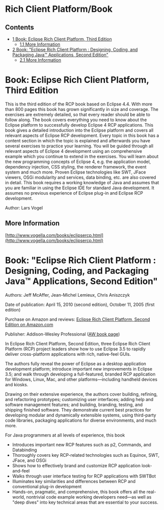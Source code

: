 Rich Client Platform/Book
=========================

Contents
--------

*   [1 Book: Eclipse Rich Client Platform, Third Edition](#book-eclipse-rich-client-platform-third-edition)
    *   [1.1 More Information](#More-Information)
*   [2 Book: "Eclipse Rich Client Platform : Designing, Coding, and Packaging Java™ Applications, Second Edition"](#book-eclipse-rich-client-platform-designing-coding-and-packaging-java-applications-second-edition)
    *   [2.1 More Information](#More-Information-1)

Book: Eclipse Rich Client Platform, Third Edition
=================================================

This is the third edition of the RCP book based on Eclipse 4.4. 
With more than 800 pages this book has grown significantly in size and coverage. 
The exercises are extremely detailed, so that every reader should be able to follow along. 
The book covers everything you need to know about the Eclipse platform to successfully develop Eclipse 4 RCP applications. 
This book gives a detailed introduction into the Eclipse platform and covers all relevant aspects of Eclipse RCP development. 
Every topic in this book has a content section in which the topic is explained and afterwards you have several exercises to practice your learning. 
You will be guided through all relevant aspects of Eclipse 4 development using an comprehensive example which you continue to extend in the exercises. 
You will learn about the new programming concepts of Eclipse 4, e.g. the application model, dependency injection, CSS styling, the renderer framework, the event system and much more. 
Proven Eclipse technologies like SWT, JFace viewers, OSGi modularity and services, data binding, etc. are also covered in detail. 
This book requires a working knowledge of Java and assumes that you are familiar in using the Eclipse IDE for standard Java development. 
It assumes no previous experience of Eclipse plug-in and Eclipse RCP development.

Author: Lars Vogel

More Information
----------------

[http://www.vogella.com/books/eclipsercp.html](http://www.vogella.com/books/eclipsercp.html)

Book: "Eclipse Rich Client Platform : Designing, Coding, and Packaging Java™ Applications, Second Edition"
==========================================================================================================

Authors: Jeff McAffer, Jean-Michel Lemieux, Chris Aniszczyk

Date of publication: April 15, 2010 (second edition), October 11, 2005 (first edition)

Purchase on Amazon and reviews: [Eclipse Rich Client Platform, Second Edition on Amazon.com](http://amzn.to/fK3Tky)

Publisher: Addison-Wesley Professional ([AW book page](http://www.awprofessional.com/title/0321334612))

In Eclipse Rich Client Platform, Second Edition, three Eclipse Rich Client Platform (RCP) project leaders show how to use Eclipse 3.5 to rapidly deliver cross-platform applications with rich, native-feel GUIs.

The authors fully reveal the power of Eclipse as a desktop application development platform; introduce important new improvements in Eclipse 3.5; and walk through developing a full-featured, branded RCP application for Windows, Linux, Mac, and other platforms—including handheld devices and kiosks.

Drawing on their extensive experience, the authors cover building, refining, and refactoring prototypes; customizing user interfaces; adding help and software management features; and building, branding, testing, and shipping finished software. They demonstrate current best practices for developing modular and dynamically extensible systems, using third-party code libraries, packaging applications for diverse environments, and much more.

For Java programmers at all levels of experience, this book

*   Introduces important new RCP features such as p2, Commands, and Databinding
*   Thoroughly covers key RCP-related technologies such as Equinox, SWT, JFace, and OSGi
*   Shows how to effectively brand and customize RCP application look-and-feel
*   Walks through user interface testing for RCP applications with SWTBot
*   Illuminates key similarities and differences between RCP and conventional plug-in development
*   Hands-on, pragmatic, and comprehensive, this book offers all the real-world, nontrivial code example working developers need—as well as "deep dives" into key technical areas that are essential to your success.

